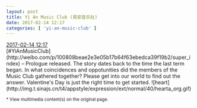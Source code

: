 ```yaml
---
layout: post
title: Yi An Music Club (易安音乐社)
date: 2017-02-14 12:17
categories: [ 'yi-an-music-club' ]
---
```


<div class="weibo-info">
  <a href="http://weibo.com/6094546964/EvtOT4vfV">2017-02-14 12:17</a>
</div>
[#YiAnMusicClub](http://weibo.com/p/100808beae2e3e05b17b64f63ebedca39f19b2/super_index) – Prologue released. The story dates back to the time the last term began. In what coincidences and oppotunities did the members of the Music Club gathered together? Please get into our world to find out the answer. Valentine's Day is just the right time to get started. ![heart](http://img.t.sinajs.cn/t4/appstyle/expression/ext/normal/40/hearta_org.gif)

<!-- more -->

<small>* View multimedia content(s) on the original page.</small>

